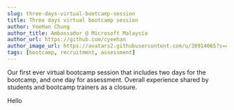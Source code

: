 ```yaml
---
slug: three-days-virtual-bootcamp-session
title: Three days virtual bootcamp session
author: YeeHan Chung
author_title: Ambassador @ Microsoft Malaysia
author_url: https://github.com/cyeehan
author_image_url: https://avatars2.githubusercontent.com/u/38914065?s=400&u=d24009dcb4fb181de69531ccd9d1c69da2d28881&v=4
tags: [bootcamp, recruitment, assessment]
---
```


Our first ever virtual bootcamp session that includes two days for the bootcamp, and one day for assessment. Overall experience shared by students and bootcamp trainers as a closure.

<!--truncate-->

Hello
